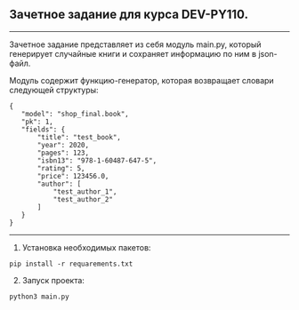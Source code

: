 ## Зачетное задание для курса DEV-PY110.

____

Зачетное задание представляет из себя модуль main.py, который генерирует случайные книги и сохраняет информацию по ним в json-файл.

Модуль содержит функцию-генератор, которая возвращает словари следующей структуры:

```
{
   "model": "shop_final.book",
   "pk": 1,
   "fields": {
       "title": "test_book",
       "year": 2020,
       "pages": 123,
       "isbn13": "978-1-60487-647-5",
       "rating": 5,
       "price": 123456.0,
       "author": [
           "test_author_1",
           "test_author_2"
       ]
   }
}
```
___

1. Установка необходимых пакетов:
 ```
pip install -r requarements.txt
```

2. Запуск проекта:
```
python3 main.py
```
